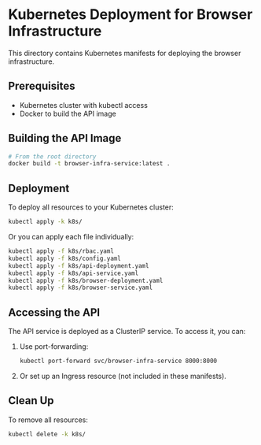 # Kubernetes Deployment for Browser Infrastructure

This directory contains Kubernetes manifests for deploying the browser infrastructure.

## Prerequisites

- Kubernetes cluster with kubectl access
- Docker to build the API image

## Building the API Image

```bash
# From the root directory
docker build -t browser-infra-service:latest .
```

## Deployment

To deploy all resources to your Kubernetes cluster:

```bash
kubectl apply -k k8s/
```

Or you can apply each file individually:

```bash
kubectl apply -f k8s/rbac.yaml
kubectl apply -f k8s/config.yaml
kubectl apply -f k8s/api-deployment.yaml
kubectl apply -f k8s/api-service.yaml
kubectl apply -f k8s/browser-deployment.yaml
kubectl apply -f k8s/browser-service.yaml
```

## Accessing the API

The API service is deployed as a ClusterIP service. To access it, you can:

1. Use port-forwarding:
   ```bash
   kubectl port-forward svc/browser-infra-service 8000:8000
   ```

2. Or set up an Ingress resource (not included in these manifests).

## Clean Up

To remove all resources:

```bash
kubectl delete -k k8s/
``` 